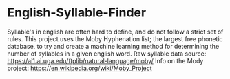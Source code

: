 # English-Syllable-Finder
Syllable's in english are often hard to define, and do not follow a strict set of rules. This project uses the Moby Hyphenation list; the largest free phonetic database, to try and create a machine learning method for determining the number of syllables in a given english word. 
Raw syllable data source: https://ai1.ai.uga.edu/ftplib/natural-language/moby/ 
Info on the Mody project: https://en.wikipedia.org/wiki/Moby_Project
